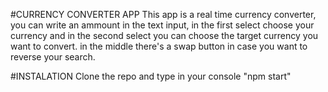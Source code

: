 #CURRENCY CONVERTER APP
This app is a real time currency converter, you can write an ammount in the text input, in the first select choose your currency and in the second select you can choose the target currency you want to convert. in the middle there's a swap button in case you want to reverse your search. 

#INSTALATION
Clone the repo and type in your console "npm start"
